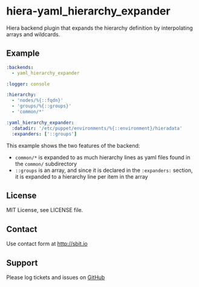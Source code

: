 # hiera-yaml_hierarchy_expander

Hiera backend plugin that expands the hierarchy definition by interpolating arrays and wildcards.


## Example

```yaml
:backends:
  - yaml_hierarchy_expander

:logger: console

:hierarchy:
  - 'nodes/%{::fqdn}'
  - 'groups/%{::groups}'
  - 'common/*'

:yaml_hierarchy_expander:
  :datadir: '/etc/puppet/environments/%{::environment}/hieradata'
  :expanders: ['::groups']
```

This example shows the two features of the backend:
 - `common/*` is expanded to as much hierarchy lines as yaml files found
 in the `common/` subdirectory
 - `::groups` is an array, and since it is declared in the `:expanders:` section,
 it is expanded to a hierarchy line per item in the array


## License

MIT License, see LICENSE file.


## Contact

Use contact form at http://sbit.io


## Support

Please log tickets and issues on [GitHub](https://github.com/sbitio/hiera-yaml_hierarchy_expander)


